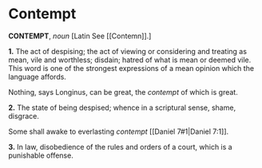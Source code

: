 # Contempt

**CONTEMPT**, _noun_ \[Latin See [[Contemn]].\]

**1.** The act of despising; the act of viewing or considering and treating as mean, vile and worthless; disdain; hatred of what is mean or deemed vile. This word is one of the strongest expressions of a mean opinion which the language affords.

Nothing, says Longinus, can be great, the _contempt_ of which is great.

**2.** The state of being despised; whence in a scriptural sense, shame, disgrace.

Some shall awake to everlasting _contempt_ [[Daniel 7#1|Daniel 7:1]].

**3.** In law, disobedience of the rules and orders of a court, which is a punishable offense.